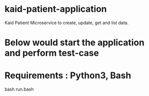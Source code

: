 # kaid-patient-application
Kaid Patient Microservice to create, update, get and list data.


# Below would start the application and perform test-case
# Requirements : Python3, Bash
bash run.bash 